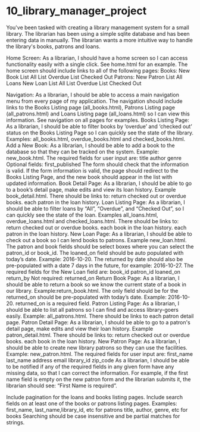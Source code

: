 # 10_library_manager_project
You've been tasked with creating a library management system for a small library. The librarian has been using a simple sqlite database and has been entering data in manually. 
The librarian wants a more intuitive way to handle the library's books, patrons and loans.

Home Screen: As a librarian, I should have a home screen so I can access functionality easily with a single click. See home.html for an example. The home screen should include links to all of the following pages:
Books:
New Book
List All
List Overdue
List Checked Out
Patrons:
New Patron
List All
Loans
New Loan
List All
List Overdue
List Checked Out

Navigation: As a librarian, I should be able to access a main navigation menu from every page of my application. The navigation should include links to the Books Listing page (all_books.html), Patrons Listing page (all_patrons.html) and Loans Listing page (all_loans.html) so I can view this information. See navigation on all pages for examples.
Books Listing Page: As a librarian, I should be able to filter books by ‘overdue’ and ‘checked out’ status on the Books Listing Page so I can quickly see the state of the library. Examples: all_books.html, overdue_books.html and checked_books.html.
Add a New Book: As a librarian, I should be able to add a book to the database so that they can be tracked on the system. Example: new_book.html.
The required fields for user input are:
title
author
genre
Optional fields:
first_published
The form should check that the information is valid. If the form information is valid, the page should redirect to the Books Listing Page, and the new book should appear in the list with updated information.
Book Detail Page: As a librarian, I should be able to go to a book’s detail page, make edits and view its loan history. Example book_detail.html.
There should be links to:
return checked out or overdue books.
each patron in the loan history.
Loan Listing Page: As a librarian, I should be able to filter loans by “All”, “Overdue”, and “Checked Out”, so I can quickly see the state of the loan. Examples all_loans.html, overdue_loans.html and checked_loans.html.
There should be links to:
return checked out or overdue books.
each book in the loan history.
each patron in the loan history.
New Loan Page: As a librarian, I should be able to check out a book so I can lend books to patrons. Example new_loan.html.
The patron and book fields should be select boxes where you can select the patron_id or book_id.
The loaned_on field should be auto populated with today’s date. Example: 2016-10-20. The returned by date should also be pre-populated with a date 7 days in the future, for example: 2016-10-27.
The required fields for the New Loan field are:
book_id
patron_id
loaned_on
return_by
Not required: returned_on
Return Book Page: As a librarian, I should be able to return a book so we know the current state of a book in our library. Example:return_book.html.
The only field should be for the returned_on should be pre-populated with today’s date. Example: 2016-10-20.
returned_on is a required field.
Patron Listing Page: As a librarian, I should be able to list all patrons so I can find and access library-goers easily. Example: all_patrons.html.
There should be links to each patron detail page.
Patron Detail Page: As a librarian, I should be able to go to a patron's detail page, make edits and view their loan history. Example patron_detail.html.
There should be links to:
return checked out or overdue books.
each book in the loan history.
New Patron Page: As a librarian, I should be able to create new library patrons so they can use the facilities. Example: new_patron.html.
The required fields for user input are:
first_name
last_name
address
email
library_id
zip_code
As a librarian, I should be able to be notified if any of the required fields in any given form have any missing data, so that I can correct the information.
For example, if the first name field is empty on the new patron form and the librarian submits it, the librarian should see: “First Name is required”.

Include pagination for the loans and books listing pages.
Include search fields on at least one of the books or patrons listing pages.
Examples:
first_name, last_name,library_id, etc for patrons
title, author, genre, etc for books
Searching should be case insensitive and be partial matches for strings.
